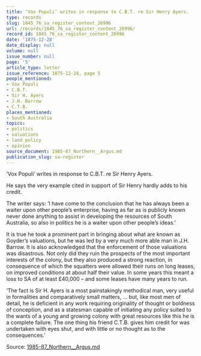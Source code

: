 ```yaml
---
title: ‘Vox Populi’ writes in response to C.B.T. re Sir Henry Ayers.
type: records
slug: 1845_76_sa_register_content_26996
url: /records/1845_76_sa_register_content_26996/
record_id: 1845_76_sa_register_content_26996
date: '1875-12-28'
date_display: null
volume: null
issue_number: null
page: '5'
article_type: letter
issue_reference: 1875-12-28, page 5
people_mentioned:
- Vox Populi
- C.B.T.
- Sir H. Ayers
- J.H. Barrow
- C.T.B.
places_mentioned:
- South Australia
topics:
- politics
- valuations
- land policy
- opinion
source_document: 1985-87_Northern__Argus.md
publication_slug: sa-register
---
```


‘Vox Populi’ writes in response to C.B.T. re Sir Henry Ayers.

He says the very example cited in support of Sir Henry hardly adds to his credit.

The writer says: ‘I have come to the conclusion that he has always been a waiter upon other people’s enterprise, having as far as is publicly known never done anything to assist in developing the resources of South Australia, so also in politics he is a waiter upon other people’s ideas.’

It is true he took a prominent part in bringing about what are known as Goyder’s valuations, but he was led by a very much more able man in J.H. Barrow.  It is also acknowledged that the enforcement of those valuations was disastrous.  Not only did they ruin the prospects of the most important interests of the colony, but they also produced a strong reaction, in consequence of which the squatters were allowed their runs on long leases, on improved conditions at about half their value.  In some years this meant a loss to SA of at least £40,000 – and some leases have many years to run.

‘The fact is Sir H. Ayers is a most painstakingly methodical man, very useful in formalities and comparatively small matters, … but, like most men of detail, he is deficient in any work requiring originality of thought or boldness of conception, and as a statesman capable of initiating any policy suited to the wants of a young and growing colony with great resources like this he is a complete failure.  The one thing his friend C.T.B. gives him credit for was undertaken with eyes shut, and with little or no thought as to the consequences.’

Source: [1985-87_Northern__Argus.md](/downloads/markdown/1985-87_Northern__Argus.md)
